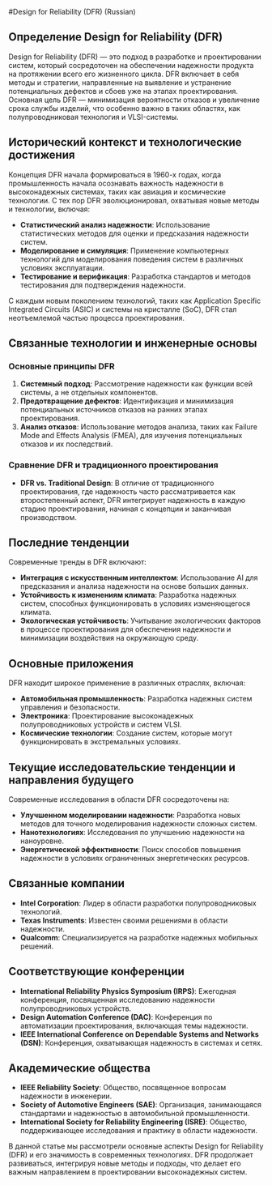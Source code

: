 #Design for Reliability (DFR) (Russian)

## Определение Design for Reliability (DFR)

Design for Reliability (DFR) — это подход в разработке и проектировании систем, который сосредоточен на обеспечении надежности продукта на протяжении всего его жизненного цикла. DFR включает в себя методы и стратегии, направленные на выявление и устранение потенциальных дефектов и сбоев уже на этапах проектирования. Основная цель DFR — минимизация вероятности отказов и увеличение срока службы изделий, что особенно важно в таких областях, как полупроводниковая технология и VLSI-системы.

## Исторический контекст и технологические достижения

Концепция DFR начала формироваться в 1960-х годах, когда промышленность начала осознавать важность надежности в высоконадежных системах, таких как авиация и космические технологии. С тех пор DFR эволюционировал, охватывая новые методы и технологии, включая:

- **Статистический анализ надежности**: Использование статистических методов для оценки и предсказания надежности систем.
- **Моделирование и симуляция**: Применение компьютерных технологий для моделирования поведения систем в различных условиях эксплуатации.
- **Тестирование и верификация**: Разработка стандартов и методов тестирования для подтверждения надежности.

С каждым новым поколением технологий, таких как Application Specific Integrated Circuits (ASIC) и системы на кристалле (SoC), DFR стал неотъемлемой частью процесса проектирования.

## Связанные технологии и инженерные основы

### Основные принципы DFR

1. **Системный подход**: Рассмотрение надежности как функции всей системы, а не отдельных компонентов.
2. **Предотвращение дефектов**: Идентификация и минимизация потенциальных источников отказов на ранних этапах проектирования.
3. **Анализ отказов**: Использование методов анализа, таких как Failure Mode and Effects Analysis (FMEA), для изучения потенциальных отказов и их последствий.

### Сравнение DFR и традиционного проектирования

- **DFR vs. Traditional Design**: В отличие от традиционного проектирования, где надежность часто рассматривается как второстепенный аспект, DFR интегрирует надежность в каждую стадию проектирования, начиная с концепции и заканчивая производством.

## Последние тенденции

Современные тренды в DFR включают:

- **Интеграция с искусственным интеллектом**: Использование AI для предсказания и анализа надежности на основе больших данных.
- **Устойчивость к изменениям климата**: Разработка надежных систем, способных функционировать в условиях изменяющегося климата.
- **Экологическая устойчивость**: Учитывание экологических факторов в процессе проектирования для обеспечения надежности и минимизации воздействия на окружающую среду.

## Основные приложения

DFR находит широкое применение в различных отраслях, включая:

- **Автомобильная промышленность**: Разработка надежных систем управления и безопасности.
- **Электроника**: Проектирование высоконадежных полупроводниковых устройств и систем VLSI.
- **Космические технологии**: Создание систем, которые могут функционировать в экстремальных условиях.

## Текущие исследовательские тенденции и направления будущего

Современные исследования в области DFR сосредоточены на:

- **Улучшенном моделировании надежности**: Разработка новых методов для точного моделирования надежности сложных систем.
- **Нанотехнологиях**: Исследования по улучшению надежности на наноуровне.
- **Энергетической эффективности**: Поиск способов повышения надежности в условиях ограниченных энергетических ресурсов.

## Связанные компании

- **Intel Corporation**: Лидер в области разработки полупроводниковых технологий.
- **Texas Instruments**: Известен своими решениями в области надежности.
- **Qualcomm**: Специализируется на разработке надежных мобильных решений.

## Соответствующие конференции

- **International Reliability Physics Symposium (IRPS)**: Ежегодная конференция, посвященная исследованию надежности полупроводниковых устройств.
- **Design Automation Conference (DAC)**: Конференция по автоматизации проектирования, включающая темы надежности.
- **IEEE International Conference on Dependable Systems and Networks (DSN)**: Конференция, охватывающая надежность в системах и сетях.

## Академические общества

- **IEEE Reliability Society**: Общество, посвященное вопросам надежности в инженерии.
- **Society of Automotive Engineers (SAE)**: Организация, занимающаяся стандартами и надежностью в автомобильной промышленности.
- **International Society for Reliability Engineering (ISRE)**: Общество, поддерживающее исследования и практику в области надежности.

В данной статье мы рассмотрели основные аспекты Design for Reliability (DFR) и его значимость в современных технологиях. DFR продолжает развиваться, интегрируя новые методы и подходы, что делает его важным направлением в проектировании высоконадежных систем.